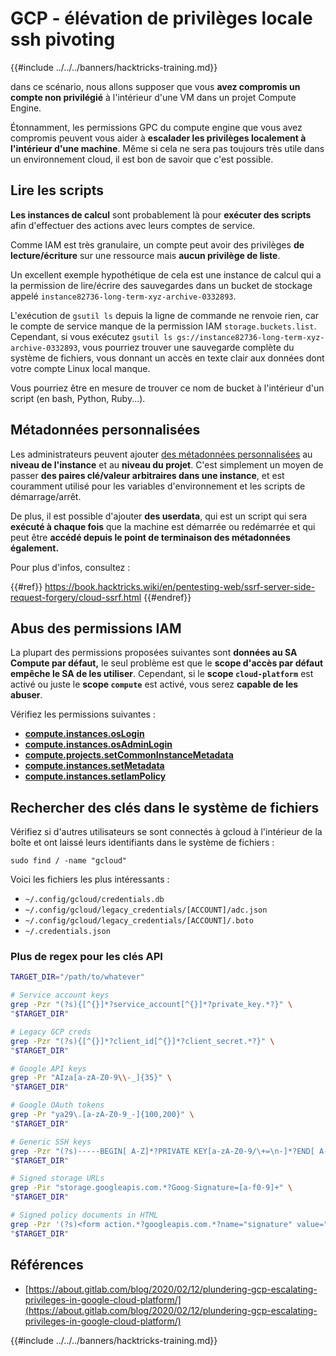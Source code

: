 # GCP - élévation de privilèges locale ssh pivoting

{{#include ../../../banners/hacktricks-training.md}}

dans ce scénario, nous allons supposer que vous **avez compromis un compte non privilégié** à l'intérieur d'une VM dans un projet Compute Engine.

Étonnamment, les permissions GPC du compute engine que vous avez compromis peuvent vous aider à **escalader les privilèges localement à l'intérieur d'une machine**. Même si cela ne sera pas toujours très utile dans un environnement cloud, il est bon de savoir que c'est possible.

## Lire les scripts <a href="#follow-the-scripts" id="follow-the-scripts"></a>

**Les instances de calcul** sont probablement là pour **exécuter des scripts** afin d'effectuer des actions avec leurs comptes de service.

Comme IAM est très granulaire, un compte peut avoir des privilèges **de lecture/écriture** sur une ressource mais **aucun privilège de liste**.

Un excellent exemple hypothétique de cela est une instance de calcul qui a la permission de lire/écrire des sauvegardes dans un bucket de stockage appelé `instance82736-long-term-xyz-archive-0332893`.

L'exécution de `gsutil ls` depuis la ligne de commande ne renvoie rien, car le compte de service manque de la permission IAM `storage.buckets.list`. Cependant, si vous exécutez `gsutil ls gs://instance82736-long-term-xyz-archive-0332893`, vous pourriez trouver une sauvegarde complète du système de fichiers, vous donnant un accès en texte clair aux données dont votre compte Linux local manque.

Vous pourriez être en mesure de trouver ce nom de bucket à l'intérieur d'un script (en bash, Python, Ruby...).

## Métadonnées personnalisées

Les administrateurs peuvent ajouter [des métadonnées personnalisées](https://cloud.google.com/compute/docs/storing-retrieving-metadata#custom) au **niveau de l'instance** et au **niveau du projet**. C'est simplement un moyen de passer **des paires clé/valeur arbitraires dans une instance**, et est couramment utilisé pour les variables d'environnement et les scripts de démarrage/arrêt.

De plus, il est possible d'ajouter **des userdata**, qui est un script qui sera **exécuté à chaque fois** que la machine est démarrée ou redémarrée et qui peut être **accédé depuis le point de terminaison des métadonnées également.**

Pour plus d'infos, consultez :

{{#ref}}
https://book.hacktricks.wiki/en/pentesting-web/ssrf-server-side-request-forgery/cloud-ssrf.html
{{#endref}}

## **Abus des permissions IAM**

La plupart des permissions proposées suivantes sont **données au SA Compute par défaut,** le seul problème est que le **scope d'accès par défaut empêche le SA de les utiliser**. Cependant, si le **scope `cloud-platform`** est activé ou juste le **scope `compute`** est activé, vous serez **capable de les abuser**.

Vérifiez les permissions suivantes :

- [**compute.instances.osLogin**](gcp-compute-privesc/index.html#compute.instances.oslogin)
- [**compute.instances.osAdminLogin**](gcp-compute-privesc/index.html#compute.instances.osadminlogin)
- [**compute.projects.setCommonInstanceMetadata**](gcp-compute-privesc/index.html#compute.projects.setcommoninstancemetadata)
- [**compute.instances.setMetadata**](gcp-compute-privesc/index.html#compute.instances.setmetadata)
- [**compute.instances.setIamPolicy**](gcp-compute-privesc/index.html#compute.instances.setiampolicy)

## Rechercher des clés dans le système de fichiers

Vérifiez si d'autres utilisateurs se sont connectés à gcloud à l'intérieur de la boîte et ont laissé leurs identifiants dans le système de fichiers :
```
sudo find / -name "gcloud"
```
Voici les fichiers les plus intéressants :

- `~/.config/gcloud/credentials.db`
- `~/.config/gcloud/legacy_credentials/[ACCOUNT]/adc.json`
- `~/.config/gcloud/legacy_credentials/[ACCOUNT]/.boto`
- `~/.credentials.json`

### Plus de regex pour les clés API
```bash
TARGET_DIR="/path/to/whatever"

# Service account keys
grep -Pzr "(?s){[^{}]*?service_account[^{}]*?private_key.*?}" \
"$TARGET_DIR"

# Legacy GCP creds
grep -Pzr "(?s){[^{}]*?client_id[^{}]*?client_secret.*?}" \
"$TARGET_DIR"

# Google API keys
grep -Pr "AIza[a-zA-Z0-9\\-_]{35}" \
"$TARGET_DIR"

# Google OAuth tokens
grep -Pr "ya29\.[a-zA-Z0-9_-]{100,200}" \
"$TARGET_DIR"

# Generic SSH keys
grep -Pzr "(?s)-----BEGIN[ A-Z]*?PRIVATE KEY[a-zA-Z0-9/\+=\n-]*?END[ A-Z]*?PRIVATE KEY-----" \
"$TARGET_DIR"

# Signed storage URLs
grep -Pir "storage.googleapis.com.*?Goog-Signature=[a-f0-9]+" \
"$TARGET_DIR"

# Signed policy documents in HTML
grep -Pzr '(?s)<form action.*?googleapis.com.*?name="signature" value=".*?">' \
"$TARGET_DIR"
```
## Références

- [https://about.gitlab.com/blog/2020/02/12/plundering-gcp-escalating-privileges-in-google-cloud-platform/](https://about.gitlab.com/blog/2020/02/12/plundering-gcp-escalating-privileges-in-google-cloud-platform/)

{{#include ../../../banners/hacktricks-training.md}}
